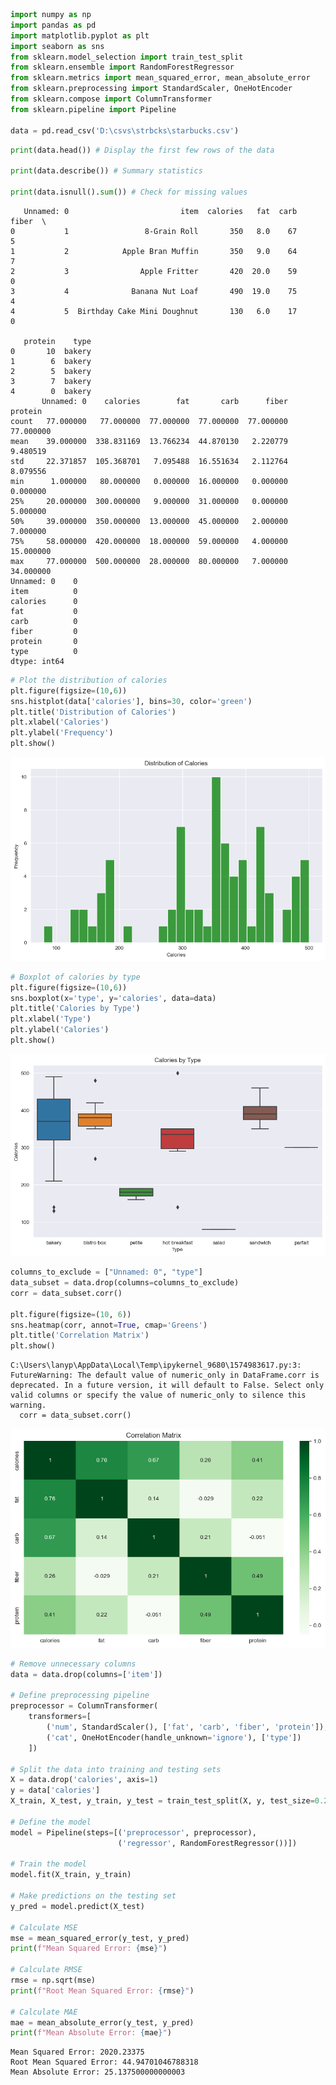 ```python
import numpy as np
import pandas as pd
import matplotlib.pyplot as plt
import seaborn as sns
from sklearn.model_selection import train_test_split
from sklearn.ensemble import RandomForestRegressor
from sklearn.metrics import mean_squared_error, mean_absolute_error
from sklearn.preprocessing import StandardScaler, OneHotEncoder
from sklearn.compose import ColumnTransformer
from sklearn.pipeline import Pipeline

data = pd.read_csv('D:\csvs\strbcks\starbucks.csv')
```


```python
print(data.head()) # Display the first few rows of the data

print(data.describe()) # Summary statistics

print(data.isnull().sum()) # Check for missing values
```

       Unnamed: 0                         item  calories   fat  carb  fiber  \
    0           1                 8-Grain Roll       350   8.0    67      5   
    1           2            Apple Bran Muffin       350   9.0    64      7   
    2           3                Apple Fritter       420  20.0    59      0   
    3           4              Banana Nut Loaf       490  19.0    75      4   
    4           5  Birthday Cake Mini Doughnut       130   6.0    17      0   
    
       protein    type  
    0       10  bakery  
    1        6  bakery  
    2        5  bakery  
    3        7  bakery  
    4        0  bakery  
           Unnamed: 0    calories        fat       carb      fiber    protein
    count   77.000000   77.000000  77.000000  77.000000  77.000000  77.000000
    mean    39.000000  338.831169  13.766234  44.870130   2.220779   9.480519
    std     22.371857  105.368701   7.095488  16.551634   2.112764   8.079556
    min      1.000000   80.000000   0.000000  16.000000   0.000000   0.000000
    25%     20.000000  300.000000   9.000000  31.000000   0.000000   5.000000
    50%     39.000000  350.000000  13.000000  45.000000   2.000000   7.000000
    75%     58.000000  420.000000  18.000000  59.000000   4.000000  15.000000
    max     77.000000  500.000000  28.000000  80.000000   7.000000  34.000000
    Unnamed: 0    0
    item          0
    calories      0
    fat           0
    carb          0
    fiber         0
    protein       0
    type          0
    dtype: int64
    


```python
# Plot the distribution of calories
plt.figure(figsize=(10,6))
sns.histplot(data['calories'], bins=30, color='green')
plt.title('Distribution of Calories')
plt.xlabel('Calories')
plt.ylabel('Frequency')
plt.show()
```


    
![png](main_files/main_2_0.png)
    



```python
# Boxplot of calories by type
plt.figure(figsize=(10,6))
sns.boxplot(x='type', y='calories', data=data)
plt.title('Calories by Type')
plt.xlabel('Type')
plt.ylabel('Calories')
plt.show()
```


    
![png](main_files/main_3_0.png)
    



```python
columns_to_exclude = ["Unnamed: 0", "type"]
data_subset = data.drop(columns=columns_to_exclude)
corr = data_subset.corr()

plt.figure(figsize=(10, 6))
sns.heatmap(corr, annot=True, cmap='Greens')
plt.title('Correlation Matrix')
plt.show()
```

    C:\Users\lanyp\AppData\Local\Temp\ipykernel_9680\1574983617.py:3: FutureWarning: The default value of numeric_only in DataFrame.corr is deprecated. In a future version, it will default to False. Select only valid columns or specify the value of numeric_only to silence this warning.
      corr = data_subset.corr()
    


    
![png](main_files/main_4_1.png)
    



```python
# Remove unnecessary columns
data = data.drop(columns=['item'])

# Define preprocessing pipeline
preprocessor = ColumnTransformer(
    transformers=[
        ('num', StandardScaler(), ['fat', 'carb', 'fiber', 'protein']),
        ('cat', OneHotEncoder(handle_unknown='ignore'), ['type'])
    ])

# Split the data into training and testing sets
X = data.drop('calories', axis=1)
y = data['calories']
X_train, X_test, y_train, y_test = train_test_split(X, y, test_size=0.2, random_state=123)

# Define the model
model = Pipeline(steps=[('preprocessor', preprocessor),
                        ('regressor', RandomForestRegressor())])

# Train the model
model.fit(X_train, y_train)

# Make predictions on the testing set
y_pred = model.predict(X_test)

# Calculate MSE
mse = mean_squared_error(y_test, y_pred)
print(f"Mean Squared Error: {mse}")

# Calculate RMSE
rmse = np.sqrt(mse)
print(f"Root Mean Squared Error: {rmse}")

# Calculate MAE
mae = mean_absolute_error(y_test, y_pred)
print(f"Mean Absolute Error: {mae}")
```

    Mean Squared Error: 2020.23375
    Root Mean Squared Error: 44.94701046788318
    Mean Absolute Error: 25.137500000000003
    
